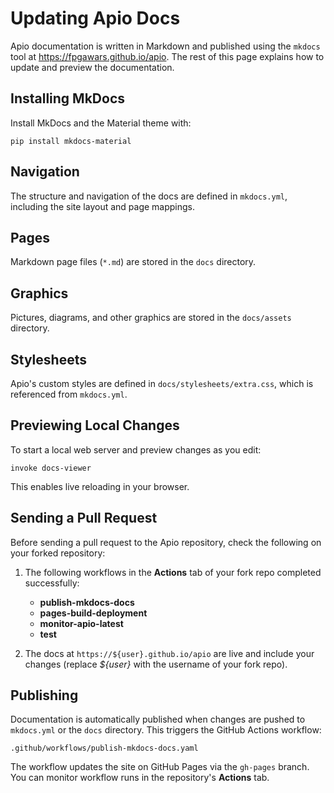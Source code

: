 # Updating Apio Docs

Apio documentation is written in Markdown and published using the `mkdocs`
tool at <https://fpgawars.github.io/apio>. The rest of this page explains
how to update and preview the documentation.

## Installing MkDocs

Install MkDocs and the Material theme with:

```
pip install mkdocs-material
```

## Navigation

The structure and navigation of the docs are defined in `mkdocs.yml`,
including the site layout and page mappings.

## Pages

Markdown page files (`*.md`) are stored in the `docs` directory.

## Graphics

Pictures, diagrams, and other graphics are stored in the `docs/assets`
directory.

## Stylesheets

Apio's custom styles are defined in `docs/stylesheets/extra.css`, which is
referenced from `mkdocs.yml`.

## Previewing Local Changes

To start a local web server and preview changes as you edit:

```
invoke docs-viewer
```

This enables live reloading in your browser.

## Sending a Pull Request

Before sending a pull request to the Apio repository, check the following on your forked repository:

1.  The following workflows in the **Actions** tab of your fork repo completed successfully:

    - **publish-mkdocs-docs**
    - **pages-build-deployment**
    - **monitor-apio-latest**
    - **test**

2.  The docs at `https://${user}.github.io/apio` are live and include
    your changes (replace _${user}_ with the username of your fork repo).

## Publishing

Documentation is automatically published when changes are pushed
to `mkdocs.yml` or the `docs` directory. This triggers the GitHub Actions
workflow:

```
.github/workflows/publish-mkdocs-docs.yaml
```

The workflow updates the site on GitHub Pages via the `gh-pages`
branch. You can monitor workflow runs in the repository's **Actions** tab.
